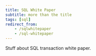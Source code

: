 ```yaml
---
title: SQL White Paper
subtitle: more than the title
tags: [sql]
redirect_from:
    - /sqlwhitepaper
    - /sql-whitepaper
---
```

<!--more-->

Stuff about SQL transaction white paper.
